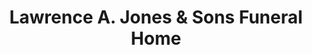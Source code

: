 ---
title: "Lawrence A. Jones & Sons Funeral Home"
url: /kansas-city/lawrence-a-jones-und-sons-funeral-home/
shop: Bestattungen
---
